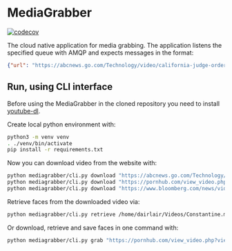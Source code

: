 # MediaGrabber

[![codecov](https://codecov.io/gh/dairlair/mediagrabber/branch/master/graph/badge.svg?token=P76Zts58lp)](undefined)

The cloud native application for media grabbing. The application listens the specified queue with AMQP and expects messages in the format:
```json
{"url": "https://abcnews.go.com/Technology/video/california-judge-orders-uber-lyft-reclassify-drivers-employees-72302309"}
```

## Run, using CLI interface

Before using the MediaGrabber in the cloned repository you need to install [youtube-dl](https://github.com/ytdl-org/youtube-dl#installation).

Create local python environment with:
```sh
python3 -m venv venv
. ./venv/bin/activate
pip install -r requirements.txt
```

Now you can download video from the website with:
```sh
python mediagrabber/cli.py download "https://abcnews.go.com/Technology/video/california-judge-orders-uber-lyft-reclassify-drivers-employees-72302309"
python mediagrabber/cli.py download "https://pornhub.com/view_video.php?viewkey=ph5fcea9ba0ae13"
python mediagrabber/cli.py download "https://www.bloomberg.com/news/videos/2021-03-09/-bloomberg-the-open-full-show-03-09-2021-video"
```

Retrieve faces from the downloaded video via:
```sh
python mediagrabber/cli.py retrieve /home/dairlair/Videos/Constantine.mkv --resize_height=360
```

Or download, retrieve and save faces in one command with:
```sh
python mediagrabber/cli.py grab "https://pornhub.com/view_video.php?viewkey=ph5fcea9ba0ae13" --resize_height=180
```